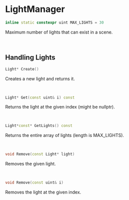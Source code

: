 # LightManager

```cpp
inline static constexpr uint MAX_LIGHTS = 30
```

Maximum number of lights that can exist in a scene.

<br>

## Handling Lights

```cpp
Light* Create()
```

Creates a new light and returns it.

<br>

```cpp
Light* Get(const uint& i) const
```

Returns the light at the given index (might be nullptr).

<br>

```cpp
Light*const* GetLights() const
```

Returns the entire array of lights (length is MAX_LIGHTS).

<br>

```cpp
void Remove(const Light* light)
```

Removes the given light.

<br>

```cpp
void Remove(const uint& i)
```

Removes the light at the given index.

<br>

